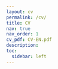 ```yaml
---
layout: cv
permalink: /cv/
title: CV
nav: true
nav_order: 1
cv_pdf: CV-EN.pdf
description: 
toc:
  sidebar: left
---
```


